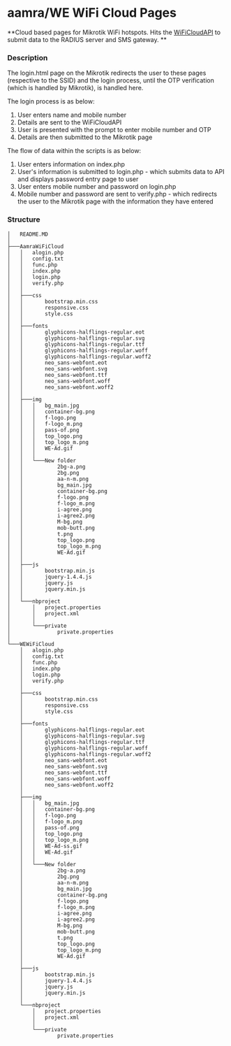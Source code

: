 # aamra/WE WiFi Cloud Pages

**Cloud based pages for Mikrotik WiFi hotspots. Hits the [WiFiCloudAPI](https://github.com/ehfaz345/WiFiCloudAPI) to submit data to the RADIUS server and SMS gateway. **

### Description

The login.html page on the Mikrotik redirects the user to these pages (respective to the SSID) and the login process, until the OTP verification (which is handled by Mikrotik), is handled here.

The login process is as below:
1. User enters name and mobile number
2. Details are sent to the WiFiCloudAPI
3. User is presented with the prompt to enter mobile number and OTP
4. Details are then submitted to the Mikrotik page

The flow of data within the scripts is as below:
1. User enters information on index.php
2. User's information is submitted to login.php - which submits data to API and displays password entry page to user
3. User enters mobile number and password on login.php
4. Mobile number and password are sent to verify.php - which redirects the user to the Mikrotik page with the information they have entered

### Structure

```
│   README.MD
│
├───AamraWiFiCloud
│   │   alogin.php
│   │   config.txt
│   │   func.php
│   │   index.php
│   │   login.php
│   │   verify.php
│   │
│   ├───css
│   │       bootstrap.min.css
│   │       responsive.css
│   │       style.css
│   │
│   ├───fonts
│   │       glyphicons-halflings-regular.eot
│   │       glyphicons-halflings-regular.svg
│   │       glyphicons-halflings-regular.ttf
│   │       glyphicons-halflings-regular.woff
│   │       glyphicons-halflings-regular.woff2
│   │       neo_sans-webfont.eot
│   │       neo_sans-webfont.svg
│   │       neo_sans-webfont.ttf
│   │       neo_sans-webfont.woff
│   │       neo_sans-webfont.woff2
│   │
│   ├───img
│   │   │   bg_main.jpg
│   │   │   container-bg.png
│   │   │   f-logo.png
│   │   │   f-logo_m.png
│   │   │   pass-of.png
│   │   │   top_logo.png
│   │   │   top_logo_m.png
│   │   │   WE-Ad.gif
│   │   │
│   │   └───New folder
│   │           2bg-a.png
│   │           2bg.png
│   │           aa-n-m.png
│   │           bg_main.jpg
│   │           container-bg.png
│   │           f-logo.png
│   │           f-logo_m.png
│   │           i-agree.png
│   │           i-agree2.png
│   │           M-bg.png
│   │           mob-butt.png
│   │           t.png
│   │           top_logo.png
│   │           top_logo_m.png
│   │           WE-Ad.gif
│   │
│   ├───js
│   │       bootstrap.min.js
│   │       jquery-1.4.4.js
│   │       jquery.js
│   │       jquery.min.js
│   │
│   └───nbproject
│       │   project.properties
│       │   project.xml
│       │
│       └───private
│               private.properties
│
└───WEWiFiCloud
    │   alogin.php
    │   config.txt
    │   func.php
    │   index.php
    │   login.php
    │   verify.php
    │
    ├───css
    │       bootstrap.min.css
    │       responsive.css
    │       style.css
    │
    ├───fonts
    │       glyphicons-halflings-regular.eot
    │       glyphicons-halflings-regular.svg
    │       glyphicons-halflings-regular.ttf
    │       glyphicons-halflings-regular.woff
    │       glyphicons-halflings-regular.woff2
    │       neo_sans-webfont.eot
    │       neo_sans-webfont.svg
    │       neo_sans-webfont.ttf
    │       neo_sans-webfont.woff
    │       neo_sans-webfont.woff2
    │
    ├───img
    │   │   bg_main.jpg
    │   │   container-bg.png
    │   │   f-logo.png
    │   │   f-logo_m.png
    │   │   pass-of.png
    │   │   top_logo.png
    │   │   top_logo_m.png
    │   │   WE-Ad-ss.gif
    │   │   WE-Ad.gif
    │   │
    │   └───New folder
    │           2bg-a.png
    │           2bg.png
    │           aa-n-m.png
    │           bg_main.jpg
    │           container-bg.png
    │           f-logo.png
    │           f-logo_m.png
    │           i-agree.png
    │           i-agree2.png
    │           M-bg.png
    │           mob-butt.png
    │           t.png
    │           top_logo.png
    │           top_logo_m.png
    │           WE-Ad.gif
    │
    ├───js
    │       bootstrap.min.js
    │       jquery-1.4.4.js
    │       jquery.js
    │       jquery.min.js
    │
    └───nbproject
        │   project.properties
        │   project.xml
        │
        └───private
                private.properties
```